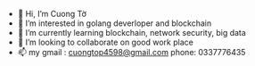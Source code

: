 - 👋 Hi, I’m Cuong Tờ
- 👀 I’m interested in golang deverloper and blockchain 
- 🌱 I’m currently learning blockchain, network security, big data
- 💞️ I’m looking to collaborate on good work place 
- 📫 my gmail : cuongtop4598@gmail.com  phone: 0337776435
